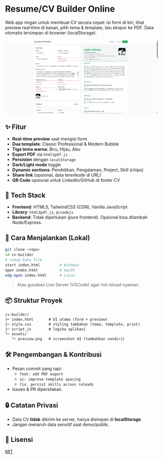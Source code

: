 # Resume/CV Builder Online

Web app ringan untuk membuat CV secara cepat: isi form di kiri, lihat preview real‑time di kanan, pilih tema & template, lalu ekspor ke PDF. Data otomatis tersimpan di browser (localStorage).

![UI Preview](./assets/preview.png)

## ✨ Fitur
- **Real‑time preview** saat mengisi form
- **Dua template**: Classic Professional & Modern Bubble
- **Tiga tema warna**: Biru, Hijau, Abu
- **Export PDF** via `html2pdf.js`
- **Persisten** dengan `localStorage`
- **Dark/Light mode** toggle
- **Dynamic sections**: Pendidikan, Pengalaman, Project, Skill (chips)
- **Share link** (opsional, data terenkode di URL)
- **QR Code** opsional untuk LinkedIn/GitHub di footer CV

## 🧱 Tech Stack
- **Frontend**: HTML5, TailwindCSS (CDN), Vanilla JavaScript
- **Library**: `html2pdf.js`, `qrcodejs`
- **Backend**: Tidak diperlukan (pure frontend). Opsional bisa ditambah Node/Express.

## 🚀 Cara Menjalankan (Lokal)
```bash
git clone <repo>
cd cv-builder
# cukup buka file
start index.html         # Windows
open index.html          # macOS
xdg-open index.html      # Linux
```

> Atau gunakan Live Server (VSCode) agar hot reload nyaman.

## 📦 Struktur Proyek
```
cv-builder/
├─ index.html       # UI utama (form + preview)
├─ style.css        # styling tambahan (tema, template, print)
├─ script.js        # logika aplikasi
└─ assets/
   └─ preview.png   # screenshot UI (tambahkan sendiri)
```

## 🛠️ Pengembangan & Kontribusi
- Pesan commit yang rapi:
  - `feat: add PDF export`
  - `ui: improve template spacing`
  - `fix: persist skills across reloads`
- Issues & PR dipersilakan.

## 🔒 Catatan Privasi
- Data CV **tidak** dikirim ke server, hanya disimpan di **localStorage**.
- Jangan menaruh data sensitif saat demo/publik.

## 📄 Lisensi
[MIT](./LICENSE)
